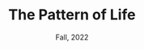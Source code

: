 ---
layout: page
title: The Pattern of Life
subtitle: Fall, 2022
description: Based on sacred geometry, we live our lives in patterns of constant change and rebirth. We are all interconnected and all our patterns create resonance with the patterns of those around us.
img: assets/img/art/life_pattern.png
importance: 4
---